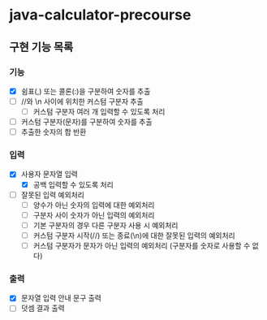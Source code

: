# java-calculator-precourse

## 구현 기능 목록

### 기능

- [x] 쉼표(,) 또는 콜론(:)을 구분하여 숫자를 추출
- [ ] //와 \n 사이에 위치한 커스텀 구분자 추출
    - [ ] 커스텀 구분자 여러 개 입력할 수 있도록 처리
- [ ] 커스텀 구분자(문자)를 구분하여 숫자를 추출
- [ ] 추출한 숫자의 합 반환

### 입력

- [x] 사용자 문자열 입력
    - [x] 공백 입력할 수 있도록 처리
- [ ] 잘못된 입력 예외처리
    - [ ] 양수가 아닌 숫자의 입력에 대한 예외처리
    - [ ] 구분자 사이 숫자가 아닌 입력의 예외처리
    - [ ] 기본 구분자의 경우 다른 구분자 사용 시 예외처리
    - [ ] 커스텀 구분자 시작(//) 또는 종료(\n)에 대한 잘못된 입력의 예외처리
    - [ ] 커스텀 구분자가 문자가 아닌 입력의 예외처리 (구분자를 숫자로 사용할 수 없다)

### 출력

- [x] 문자열 입력 안내 문구 출력
- [ ] 덧셈 결과 출력